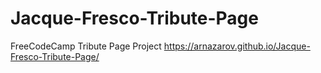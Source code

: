 # Jacque-Fresco-Tribute-Page
FreeCodeCamp Tribute Page Project
https://arnazarov.github.io/Jacque-Fresco-Tribute-Page/

